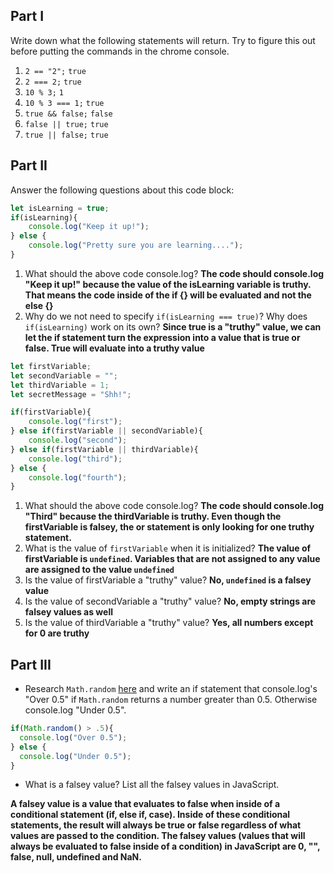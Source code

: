 ## Part I 

Write down what the following statements will return. Try to figure this out before putting the commands in the chrome console.

1. `2 == "2";` `true`
2. `2 === 2;` `true`
3. `10 % 3;` `1`
4. `10 % 3 === 1;` `true`
5. `true && false;` `false`
5. `false || true;` `true`
5. `true || false;` `true`

## Part II

Answer the following questions about this code block:

```js
let isLearning = true;
if(isLearning){
    console.log("Keep it up!");
} else {
    console.log("Pretty sure you are learning....");
}
```

1. What should the above code console.log? **The code should console.log "Keep it up!" because the value of the isLearning variable is truthy. That means the code inside of the if {} will be evaluated and not the else {}**
2. Why do we not need to specify `if(isLearning === true)`? Why does `if(isLearning)` work on its own? **Since true is a "truthy" value, we can let the if statement turn the expression into a value that is true or false. True will evaluate into a truthy value**

```js
let firstVariable;
let secondVariable = "";
let thirdVariable = 1;
let secretMessage = "Shh!";

if(firstVariable){
    console.log("first");
} else if(firstVariable || secondVariable){
    console.log("second");
} else if(firstVariable || thirdVariable){
    console.log("third");
} else {
    console.log("fourth");
}
```

1. What should the above code console.log? **The code should console.log "Third" because the thirdVariable is truthy. Even though the firstVariable is falsey, the or statement is only looking for one truthy statement.**
2. What is the value of `firstVariable` when it is initialized? **The value of firstVariable is `undefined`. Variables that are not assigned to any value are assigned to the value `undefined`**
3. Is the value of firstVariable a "truthy" value? **No, `undefined` is a falsey value**
4. Is the value of secondVariable a "truthy" value? **No, empty strings are falsey values as well**
4. Is the value of thirdVariable a "truthy" value? **Yes, all numbers except for 0 are truthy**

## Part III

- Research `Math.random` [here](https://developer.mozilla.org/en-US/docs/Web/JavaScript/Reference/Global_Objects/Math/random) and write an if statement that console.log's "Over 0.5" if `Math.random` returns a number greater than 0.5. Otherwise console.log "Under 0.5".

```js
if(Math.random() > .5){
  console.log("Over 0.5");
} else {
  console.log("Under 0.5");
}
```

- What is a falsey value? List all the falsey values in JavaScript.

**A falsey value is a value that evaluates to false when inside of a conditional statement (if, else if, case). Inside of these conditional statements, the result will always be true or false regardless of what values are passed to the condition. The falsey values (values that will always be evaluated to false inside of a condition) in JavaScript are 0, "", false, null, undefined and NaN.**
